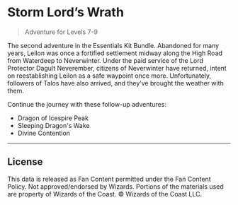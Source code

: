 # Storm Lord’s Wrath

> Adventure for Levels 7-9

The second adventure in the Essentials Kit Bundle. Abandoned for many years, Leilon was once a fortified settlement midway along the High Road from Waterdeep to Neverwinter. Under the paid service of the Lord Protector Dagult Neverember, citizens of Neverwinter have returned, intent on reestablishing Leilon as a safe waypoint once more. Unfortunately, followers of Talos have also arrived, and they’ve brought the weather with them.

Continue the journey with these follow-up adventures:

* Dragon of Icespire Peak
* Sleeping Dragon's Wake
* Divine Contention

---

## License

This data is released as Fan Content permitted under the Fan Content Policy. Not approved/endorsed by Wizards. Portions of the materials used are property of Wizards of the Coast. © Wizards of the Coast LLC.
